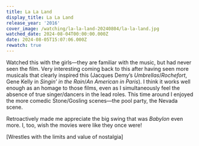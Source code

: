 ```yaml
---
title: La La Land
display_title: La La Land
release_year: '2016'
cover_image: /watching/la-la-land-20240804/la-la-land.jpg
watched_date: 2024-08-04T00:00:00.000Z
date: 2024-08-05T15:07:06.000Z
rewatch: true
---
```

Watched this with the girls—they are familiar with the music, but had never seen the film. Very interesting coming back to this after having seen more musicals that clearly inspired this (Jacques Demy’s _Umbrellas_/_Rochefort_, Gene Kelly in _Singin’ in the Rain_/_An American in Paris_). I think it works well enough as an homage to those films, even as I simultaneously feel the absence of true singer/dancers in the lead roles. This time around I enjoyed the more comedic Stone/Gosling scenes—the pool party, the Nevada scene.

Retroactively made me appreciate the big swing that was _Babylon_ even more. I, too, wish the movies were like they once were!

\[Wrestles with the limits and value of nostalgia\]
